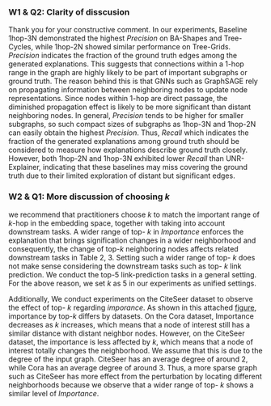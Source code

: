 
### W1 \& Q2: Clarity of disscusion

Thank you for your constructive comment. In our experiments, Baseline 1hop-3N demonstrated the highest $Precision$ on BA-Shapes and Tree-Cycles, while 1hop-2N showed similar performance on Tree-Grids. $Precision$ indicates the fraction of the ground truth edges among the generated explanations. This suggests that connections within a 1-hop range in the graph are highly likely to be part of important subgraphs or ground truth. The reason behind this is that GNNs such as GraphSAGE rely on propagating information between neighboring nodes to update node representations. Since nodes within 1-hop are direct passage, the diminished propagation effect is likely to be more significant than distant neighboring nodes. In general, $Precision$ tends to be higher for smaller subgraphs, so such compact sizes of subgraphs as 1hop-3N and 1hop-2N can easily obtain the highest $Precision$. Thus, $Recall$ which indicates the fraction of the generated explanations among ground truth should be considered to measure how explanations describe ground truth closely. However, both 1hop-2N and 1hop-3N exhibited lower $Recall$ than UNR-Explainer, indicating that these baselines may miss covering the ground truth due to their limited exploration of distant but significant edges.

### W2 \& Q1: More discussion of choosing $k$

we recommend that practitioners choose $k$ to match the important range of $k$-hop in the embedding space, together with taking into account downstream tasks. A wider range of top- $k$ in $Importance$ enforces the explanation that brings signification changes in a wider neighborhood and consequently, the change of top-$k$ neighboring nodes affects related downstream tasks in Table 2, 3. Setting such a wider range of top- $k$ does not make sense considering the downstream tasks such as top- $k$ link prediction. We conduct the top-5 link-prediction tasks in a general setting. For the above reason, we set $k$ as $5$ in our experiments as unified settings.

Additionally, We conduct experiments on the CiteSeer dataset to observe the effect of top- $k$ regarding $imporance$. As shown in this attached [figure](https://anonymous.4open.science/r/unr0929/neighbor_cnt.jpg), importance by top-$k$ differs by datasets. On the Cora dataset, Importance decreases as $k$ increases, which means that a node of interest still has a similar distance with distant neighbor nodes. However, on the CiteSeer dataset, the importance is less affected by $k$, which means that a node of interest totally changes the neighborhood. We assume that this is due to the degree of the input graph. CiteSeer has an average degree of around 2, while Cora has an average degree of around 3. Thus, a more sparse graph such as CiteSeer has more effect from the perturbation by locating different neighborhoods because we observe that a wider range of top- $k$ shows a similar level of $Importance$.
